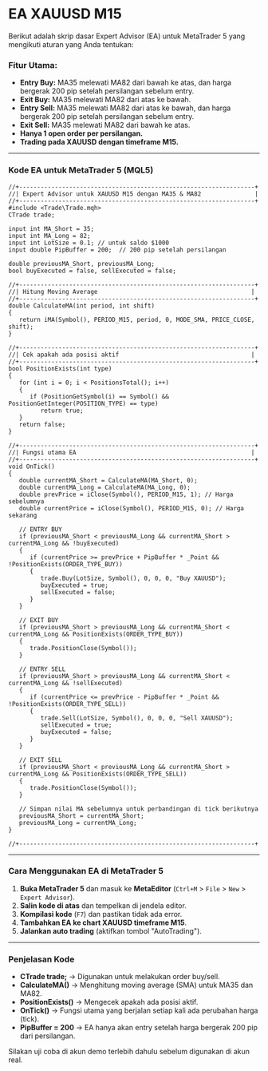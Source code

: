 # EA XAUUSD M15
Berikut adalah skrip dasar Expert Advisor (EA) untuk MetaTrader 5 yang mengikuti aturan yang Anda tentukan:

### **Fitur Utama:**
- **Entry Buy:** MA35 melewati MA82 dari bawah ke atas, dan harga bergerak 200 pip setelah persilangan sebelum entry.
- **Exit Buy:** MA35 melewati MA82 dari atas ke bawah.
- **Entry Sell:** MA35 melewati MA82 dari atas ke bawah, dan harga bergerak 200 pip setelah persilangan sebelum entry.
- **Exit Sell:** MA35 melewati MA82 dari bawah ke atas.
- **Hanya 1 open order per persilangan.**
- **Trading pada XAUUSD dengan timeframe M15.**

---

### **Kode EA untuk MetaTrader 5 (MQL5)**
```mql5
//+------------------------------------------------------------------+
//| Expert Advisor untuk XAUUSD M15 dengan MA35 & MA82               |
//+------------------------------------------------------------------+
#include <Trade\Trade.mqh>
CTrade trade;

input int MA_Short = 35;
input int MA_Long = 82;
input int LotSize = 0.1; // untuk saldo $1000
input double PipBuffer = 200;  // 200 pip setelah persilangan

double previousMA_Short, previousMA_Long;
bool buyExecuted = false, sellExecuted = false;

//+------------------------------------------------------------------+
//| Hitung Moving Average                                           |
//+------------------------------------------------------------------+
double CalculateMA(int period, int shift)
{
   return iMA(Symbol(), PERIOD_M15, period, 0, MODE_SMA, PRICE_CLOSE, shift);
}

//+------------------------------------------------------------------+
//| Cek apakah ada posisi aktif                                     |
//+------------------------------------------------------------------+
bool PositionExists(int type)
{
   for (int i = 0; i < PositionsTotal(); i++)
   {
      if (PositionGetSymbol(i) == Symbol() && PositionGetInteger(POSITION_TYPE) == type)
         return true;
   }
   return false;
}

//+------------------------------------------------------------------+
//| Fungsi utama EA                                                 |
//+------------------------------------------------------------------+
void OnTick()
{
   double currentMA_Short = CalculateMA(MA_Short, 0);
   double currentMA_Long = CalculateMA(MA_Long, 0);
   double prevPrice = iClose(Symbol(), PERIOD_M15, 1); // Harga sebelumnya
   double currentPrice = iClose(Symbol(), PERIOD_M15, 0); // Harga sekarang

   // ENTRY BUY
   if (previousMA_Short < previousMA_Long && currentMA_Short > currentMA_Long && !buyExecuted)
   {
      if (currentPrice >= prevPrice + PipBuffer * _Point && !PositionExists(ORDER_TYPE_BUY))
      {
         trade.Buy(LotSize, Symbol(), 0, 0, 0, "Buy XAUUSD");
         buyExecuted = true;
         sellExecuted = false;
      }
   }

   // EXIT BUY
   if (previousMA_Short > previousMA_Long && currentMA_Short < currentMA_Long && PositionExists(ORDER_TYPE_BUY))
   {
      trade.PositionClose(Symbol());
   }

   // ENTRY SELL
   if (previousMA_Short > previousMA_Long && currentMA_Short < currentMA_Long && !sellExecuted)
   {
      if (currentPrice <= prevPrice - PipBuffer * _Point && !PositionExists(ORDER_TYPE_SELL))
      {
         trade.Sell(LotSize, Symbol(), 0, 0, 0, "Sell XAUUSD");
         sellExecuted = true;
         buyExecuted = false;
      }
   }

   // EXIT SELL
   if (previousMA_Short < previousMA_Long && currentMA_Short > currentMA_Long && PositionExists(ORDER_TYPE_SELL))
   {
      trade.PositionClose(Symbol());
   }

   // Simpan nilai MA sebelumnya untuk perbandingan di tick berikutnya
   previousMA_Short = currentMA_Short;
   previousMA_Long = currentMA_Long;
}

//+------------------------------------------------------------------+
```

---

### **Cara Menggunakan EA di MetaTrader 5**
1. **Buka MetaTrader 5** dan masuk ke **MetaEditor** (`Ctrl+M` > `File` > `New` > `Expert Advisor`).
2. **Salin kode di atas** dan tempelkan di jendela editor.
3. **Kompilasi kode** (`F7`) dan pastikan tidak ada error.
4. **Tambahkan EA ke chart XAUUSD timeframe M15**.
5. **Jalankan auto trading** (aktifkan tombol "AutoTrading").

---

### **Penjelasan Kode**
- **CTrade trade;** → Digunakan untuk melakukan order buy/sell.
- **CalculateMA()** → Menghitung moving average (SMA) untuk MA35 dan MA82.
- **PositionExists()** → Mengecek apakah ada posisi aktif.
- **OnTick()** → Fungsi utama yang berjalan setiap kali ada perubahan harga (tick).
- **PipBuffer = 200** → EA hanya akan entry setelah harga bergerak 200 pip dari persilangan.

Silakan uji coba di akun demo terlebih dahulu sebelum digunakan di akun real.
